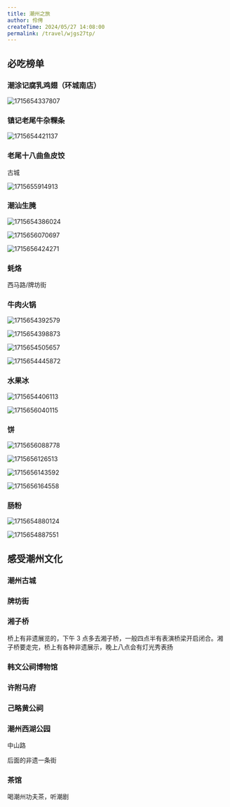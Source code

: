 ```yaml
---
title: 潮州之旅
author: 伶俜
createTime: 2024/05/27 14:08:00
permalink: /travel/wjgs27tp/
---
```

## 必吃榜单

### 潮涂记腐乳鸡翅（环城南店）

![1715654337807](./images/1715654337807.png)

### 镇记老尾牛杂粿条

![1715654421137](./images/1715654421137.png)

### 老尾十八曲鱼皮饺

古城

![1715655914913](./images/1715655914913.png)

### 潮汕生腌

![1715654386024](./images/1715654386024.png)

![1715656070697](./images/1715656070697.png)

![1715656424271](./images/1715656424271.png)

### 蚝烙

西马路/牌坊街

### 牛肉火锅

![1715654392579](./images/1715654392579.png)

![1715654398873](./images/1715654398873.png)

![1715654505657](./images/1715654505657.png)

![1715654445872](./images/1715654445872.png)

### 水果冰

![1715654406113](./images/1715654406113.png)

![1715656040115](./images/1715656040115.png)

### 饼

![1715656088778](./images/1715656088778.png)

![1715656126513](./images/1715656126513.png)

![1715656143592](./images/1715656143592.png)

![1715656164558](./images/1715656164558.png)

### 肠粉

![1715654880124](./images/1715654880124.png)

![1715654887551](./images/1715654887551.png)

## 感受潮州文化

### 潮州古城

### 牌坊街

### 湘子桥

桥上有非遗展览的，下午 3 点多去湘子桥，一般四点半有表演桥梁开启闭合。湘子桥要走完，桥上有各种非遗展示，晚上八点会有灯光秀表扬

### 韩文公祠博物馆

### 许附马府

### 己略黄公祠

### 潮州西湖公园

中山路

后面的非遗一条街

### 茶馆

喝潮州功夫茶，听潮剧

